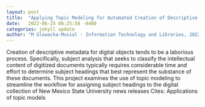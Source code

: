 ```yaml
---
layout: post
title:  "Applying Topic Modeling for Automated Creation of Descriptive Metadata for Digital Collections"
date:   2022-06-25 08:25:58 -0400
categories: jekyll update
author: "M Glowacka-Musial - Information Technology and Libraries, 2022"
---
```

Creation of descriptive metadata for digital objects tends to be a laborious process. Specifically, subject analysis that seeks to classify the intellectual content of digitized documents typically requires considerable time and effort to determine subject headings that best represent the substance of these documents. This project examines the use of topic modeling to streamline the workflow for assigning subject headings to the digital collection of New Mexico State University news releases 
Cites: Applications of topic models